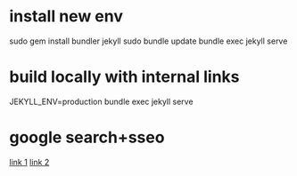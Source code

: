 # install new env
sudo gem install bundler jekyll
sudo bundle update
bundle exec jekyll serve

# build locally with internal links
JEKYLL_ENV=production bundle exec jekyll serve

# google search+sseo
[link 1](https://victor2code.github.io/blog/2019/07/04/jekyll-github-pages-appear-on-Google.html)
[link 2](https://vilcins.medium.com/optimize-your-jekyll-powered-website-with-these-simple-steps-b2a24d66a629)

